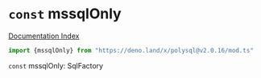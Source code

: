 # `const` mssqlOnly

[Documentation Index](../README.md)

```ts
import {mssqlOnly} from "https://deno.land/x/polysql@v2.0.16/mod.ts"
```

`const` mssqlOnly: SqlFactory

